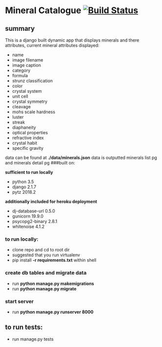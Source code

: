 # Mineral Catalogue [![Build Status](https://travis-ci.com/whiletrace/Python_Proj6.svg?branch=master)](https://travis-ci.com/whiletrace/Python_Proj6)
## summary
This is a django built dynamic app that displays minerals and there attributes, current mineral attributes displayed: 
* name
* image filename
* image caption
* category
* formula
* strunz classification
* color
* crystal system
* unit cell
* crystal symmetry
* cleavage
* mohs scale hardness
* luster
* streak
* diaphaneity
* optical properties
* refractive index
* crystal habit
* specific gravity

data can be found at **./data/minerals.json** 
data is outputted minerals list pg 
and minerals detail pg
 ###built on:
 
 **sufficient to run locally**
 * python  3.5
 * django  2.1.7
 * pytz 2018.2
 
 **additionally included for heroku deployment**
 * dj-database-url 0.5.0
 * gunicorn 19.9.0
 * psycopg2-binary 2.8.1
 * whitenoise 4.1.2
 
 ### to run locally:
 * clone repo and cd to root dir
 * suggested that you run virtualenv
 * pip install **-r requirements.txt** within shell
 
 ### create db tables and migrate data
 *  run **python manage.py makemigrations**
 *  run **python manage.py migrate** 
 
 ### start server
 *  run **python manage.py runserver 8000**
 ## to run tests:
 * run manage.py tests